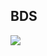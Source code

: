 ## BDS

[![](http://img.youtube.com/vi/JPe4nkSabIc/0.jpg)](http://www.youtube.com/watch?v=JPe4nkSabIc)

